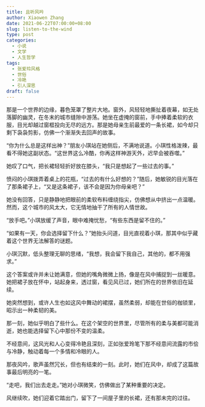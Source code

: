 ```yaml
---
title: 且听风吟
author: Xiaowen Zhang
date: 2021-06-22T07:00:00+08:00
slug: listen-to-the-wind
type: post
categories:
  - 小说
  - 文学
  - 人生哲学
tags:
  - 张爱玲风格
  - 世俗
  - 冷艳
  - 引人深思
draft: false
---
```


那是一个世界的边缘，暮色笼罩了整片大地。窗外，风轻轻地撕扯着夜幕，如无处落脚的幽灵，在冬末的城市缝隙中游荡。她坐在虚掩的窗前，手中捧着柔软的衣服，目光却越过窗框投向无尽的远方。那是她母亲生前最爱的一条长裙，如今却只剩下袅袅剪影，仿佛一个渐渐失去回声的故事。

“你为什么总是这样出神？”朋友小琪站在她侧后，不满地说道。小琪性格泼辣，最看不得她这副状态。“这世界这么冷酷，你再这样神游天外，迟早会被吞噬。”

她叹了口气，把长裙轻轻折好放在膝头，“我只是想起了一些过去的事。”

愤闷的小琪拨弄着桌上的花瓶，“过去的有什么好想的？”随后，她敏锐的目光落在了那条裙子上，“又是这条裙子，该不会是因为你母亲吧？”

她没有回答，只是静静地把眼前的柔软布料缠绕指尖，仿佛想从中挤出一点温暖。然而，这个城市的风太大，它无情地抽干了所有的人情世故。

“放手吧。”小琪放缓了声音，眼中难掩忧愁，“有些东西是留不住的。”

“如果有一天，你会选择留下什么？”她抬头问道，目光直视着小琪，那其中似乎藏着这个世界无法解答的谜题。

小琪沉默，低头整理无聊的思绪，“我想，我会留下我自己，其他的，都不用强求。”

这个答案或许并未让她满意，但她的嘴角微微上扬，像是在风中捕捉到一丝暖意。她把裙子放在怀中，站起身来，透过窗，看见风已过，她们所在的世界依旧在延续。

她突然想到，或许人生也如这风中舞动的裙摆，虽然柔弱，却能在世俗的枷锁里，昭示出一种柔韧的美。

那一刻，她似乎明白了些什么。在这个架空的世界里，尽管所有的柔与美都可能消逝，她也能选择留下心中那份不变的温柔。

不经意间，这风光和人心变得冷艳且深刻，正如张爱玲笔下那不经意间流露的市侩与冷静，触动着每一个多情和冷眼的人。

那夜风吟，歌声虽然冗长，但也有结束的一刻。此时，她们在风中，却成了这篇故事最后明亮的一笔。

“走吧，我们出去走走。”她对小琪微笑，仿佛做出了某种重要的决定。

风继续吹，她们迎着它踏出门，留下了一间屋子里的长裙，还有那未完的过往。